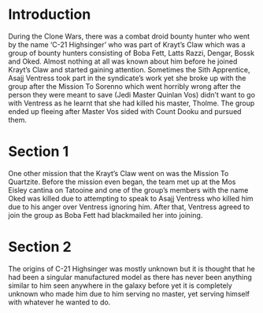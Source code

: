 # Introduction

During the Clone Wars, there was a combat droid bounty hunter who went by the name ‘C-21 Highsinger’ who was part of Krayt’s Claw which was a group of bounty hunters consisting of Boba Fett, Latts Razzi, Dengar, Bossk and Oked.
Almost nothing at all was known about him before he joined Krayt’s Claw and started gaining attention.
Sometimes the Sith Apprentice, Asajj Ventress took part in the syndicate’s work yet she broke up with the group after the Mission To Sorenno which went horribly wrong after the person they were meant to save (Jedi Master Quinlan Vos) didn’t want to go with Ventress as he learnt that she had killed his master, Tholme.
The group ended up fleeing after Master Vos sided with Count Dooku and pursued them.

# Section 1

One other mission that the Krayt’s Claw went on was the Mission To Quartzite.
Before the mission even began, the team met up at the Mos Eisley cantina on Tatooine and one of the group’s members with the name Oked was killed due to attempting to speak to Asajj Ventress who killed him due to his anger over Ventress ignoring him.
After that, Ventress agreed to join the group as Boba Fett had blackmailed her into joining.

# Section 2

The origins of C-21 Highsinger was mostly unknown but  it is thought that he had been a singular manufactured model as there has never been anything similar to him seen anywhere in the galaxy before yet it is completely unknown who made him due to him serving no master, yet serving himself with whatever he wanted to do.
